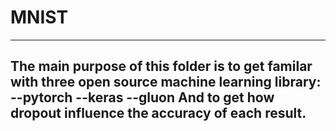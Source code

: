 # MNIST
-----------------------------------------------------------------------------------------------
The main purpose of this folder is to get familar with three open source machine learning library:
  --pytorch
  --keras
  --gluon
And to get how dropout influence the accuracy of each result.
-----------------------------------------------------------------------------------------------
